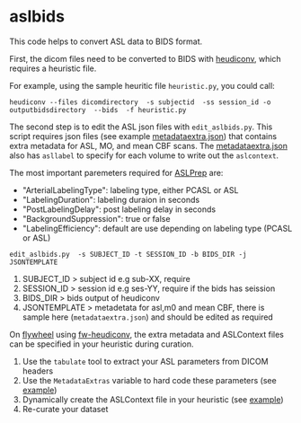 # aslbids

This code helps to convert ASL data to BIDS format.

First, the dicom files need to be converted to BIDS with [heudiconv](https://github.com/nipy/heudiconv), which requires a heuristic file.

For example, using the sample heuritic file `heuristic.py`, you could call:

```
heudiconv --files dicomdirectory  -s subjectid  -ss session_id -o  outputbidsdirectory  --bids  -f heuristic.py
```

The second step is to edit the ASL json files with `edit_aslbids.py`.
This script requires json files
(see example [metadataextra.json](https://github.com/PennLINC/aslbids/blob/master/metadataextra.json))
that contains extra metadata for ASL, MO, and mean CBF scans.
The [metadataextra.json](https://github.com/PennLINC/aslbids/blob/master/metadataextra.json) also has `asllabel` to specify for each volume to write out the `aslcontext`.

The most important paremeters required for [ASLPrep](https://aslprep.readthedocs.io/en/latest/usage.html#command-line-arguments) are:

- "ArterialLabelingType": labeling type, either PCASL or ASL
- "LabelingDuration": labeling duraion in seconds
- "PostLabelingDelay": post labeling delay in seconds
- "BackgroundSuppression": true or false
- "LabelingEfficiency": default are use depending on labeling type (PCASL or ASL)

```
edit_aslbids.py  -s SUBJECT_ID -t SESSION_ID -b BIDS_DIR -j JSONTEMPLATE
```

1. SUBJECT_ID > subject id e.g sub-XX, require
2. SESSION_ID > session id e.g ses-YY, require if the bids has seission
3. BIDS_DIR > bids output of  heudiconv
4. JSONTEMPLATE > metadetata for asl,m0 and mean CBF, there is sample here (`metadataextra.json`) and should be edited as required

On [flywheel](flywheel.io) using [fw-heudiconv](https://github.com/PennBBL/fw-heudiconv), the extra metadata and ASLContext files can be specified in your heuristic during curation.

1. Use the `tabulate` tool to extract your ASL parameters from DICOM headers
2. Use the `MetadataExtras` variable to hard code these parameters (see [example](https://fw-heudiconv.readthedocs.io/en/latest/heuristic.html#fw_heudiconv.example_heuristics.demo.MetadataExtras))
3. Dynamically create the ASLContext file in your heuristic (see [example](https://fw-heudiconv.readthedocs.io/en/latest/tips.html#arterial-spin-labelling-data))
4. Re-curate your dataset
